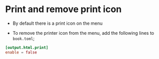 # Print and remove print icon


* By default there is a print icon on the menu

* To remove the printer icon from the menu, add the following lines to `book.toml`;

```toml
[output.html.print]
enable = false
```


